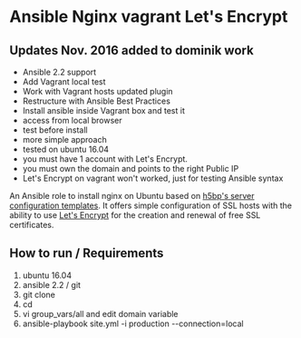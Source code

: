 # Ansible Nginx vagrant Let's Encrypt

## Updates Nov. 2016 added to dominik work
* Ansible 2.2 support
* Add Vagrant local test
* Work with Vagrant hosts updated plugin
* Restructure with Ansible Best Practices
* Install ansible inside Vagrant box and test it
* access from local browser
* test before install
* more simple approach
* tested on ubuntu 16.04
* you must have 1 account with Let's Encrypt.
* you must own the domain and points to the right Public IP
* Let's Encrypt on vagrant won't worked, just for testing Ansible syntax

An Ansible role to install nginx on Ubuntu based on
[h5bp's server configuration templates](https://github.com/h5bp/server-configs-nginx).
It offers simple configuration of SSL hosts with the ability to use [Let's Encrypt](https://letsencrypt.org/)
for the creation and renewal of free SSL certificates.

## How to run / Requirements
1. ubuntu 16.04
2. ansible 2.2 / git
3. git clone
4. cd
5. vi group_vars/all and edit domain variable
6. ansible-playbook site.yml -i production --connection=local
